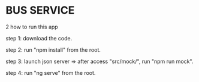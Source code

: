 # BUS SERVICE

2 how to run this app

step 1: download the code.

step 2: run "npm install" from the root.

step 3: launch json server => after access "src/mock/", run "npm run mock".

step 4: run "ng serve" from the root.




 
